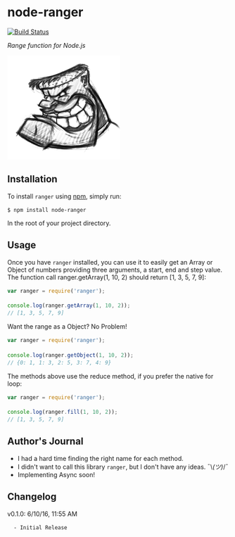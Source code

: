 # node-ranger

[![Build Status](https://travis-ci.org/andela-abankole/ranger.svg?branch=master&style=flat)](https://travis-ci.org/andela-abankole/ranger)

*Range function for Node.js*


![Frankenstein Sketch](_static/frankenstein-sketch.png)


## Installation

To install `ranger` using [npm](https://www.npmjs.org/), simply run:

```console
$ npm install node-ranger
```

In the root of your project directory.


## Usage

Once you have `ranger` installed, you can use it to easily get an Array or Object of numbers providing three arguments, a start, end and step value. The function call ranger.getArray(1, 10, 2) should return [1, 3, 5, 7, 9]:

```javascript
var ranger = require('ranger');

console.log(ranger.getArray(1, 10, 2));
// [1, 3, 5, 7, 9]
```

Want the range as a Object? No Problem!

```javascript
var ranger = require('ranger');

console.log(ranger.getObject(1, 10, 2));
// {0: 1, 1: 3, 2: 5, 3: 7, 4: 9}
```

The methods above use the reduce method, if you prefer the native for loop:

```javascript
var ranger = require('ranger');

console.log(ranger.fill(1, 10, 2));
// [1, 3, 5, 7, 9]
```


## Author's Journal
- I had a hard time finding the right name for each method.
- I didn't want to call this library `ranger`, but I don't have
  any ideas. ¯\\_(ツ)_/¯
- Implementing Async soon!


## Changelog
v0.1.0: 6/10/16, 11:55 AM

```text
  - Initial Release
```
